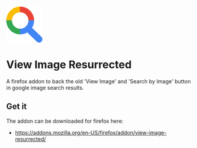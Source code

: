 ![Icon](icons/icon-96.png)
# View Image Resurrected

 A firefox addon to back the old 'View Image' and 'Search by Image' button in google image search results.
 
## Get it
  The addon can be downloaded for firefox here:
  - https://addons.mozilla.org/en-US/firefox/addon/view-image-resurrected/
